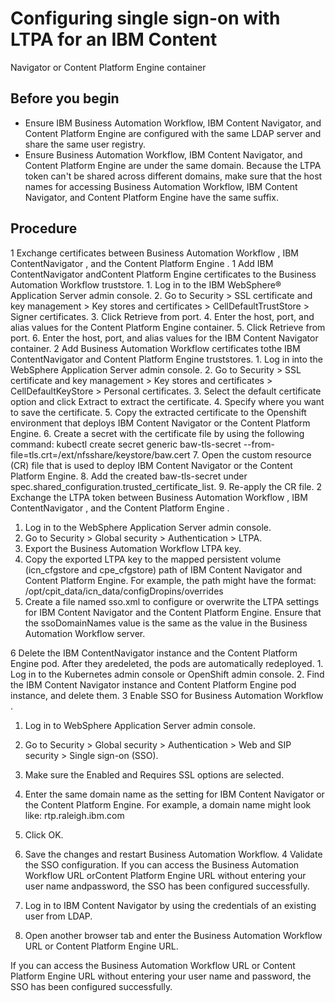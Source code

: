 # Configuring single sign-on with LTPA for an IBM Content
Navigator or Content Platform Engine container

## Before you begin

- Ensure IBM Business Automation
Workflow, IBM Content
Navigator, and Content Platform Engine are configured with the same LDAP server and
share the same user registry.
- Ensure Business Automation Workflow, IBM Content
Navigator, and Content Platform Engine are under the same domain. Because the LTPA
token can't be shared across different domains, make sure that the host names for accessing Business Automation Workflow, IBM Content
Navigator, and Content Platform Engine have the same suffix.

## Procedure

1 Exchange certificates between Business Automation Workflow , IBM ContentNavigator , and the Content Platform Engine .
    1 Add IBM ContentNavigator andContent Platform Engine certificates to the Business Automation Workflow truststore.
        1. Log in to the IBM WebSphere® Application
Server admin
console.
        2. Go to Security > SSL certificate and key
management > Key stores and
certificates > CellDefaultTrustStore > Signer
certificates.
        3. Click Retrieve from port.
        4. Enter the host, port, and alias values for the Content Platform Engine container.
        5. Click Retrieve from port.
        6. Enter the host, port, and alias values for the IBM Content
Navigator container.
2 Add Business Automation Workflow certificates tothe IBM ContentNavigator and Content Platform Engine truststores.
    1. Log in into the WebSphere Application
Server admin console.
    2. Go to Security > SSL certificate and key
management > Key stores and
certificates > CellDefaultKeyStore > Personal
certificates.
    3. Select the default certificate option and click
Extract to extract the certificate.
    4. Specify where you want to save the certificate.
    5. Copy the extracted certificate to the Openshift environment that deploys IBM Content
Navigator or the Content Platform Engine.
    6. Create a secret with the certificate file by using the following command: kubectl create
secret generic baw-tls-secret --from-file=tls.crt=/ext/nfsshare/keystore/baw.cert
    7. Open the custom resource (CR) file that is used to deploy IBM Content
Navigator or the Content Platform Engine.
    8. Add the created baw-tls-secret  under
spec.shared\_configuration.trusted\_certificate\_list.
    9. Re-apply the CR file.
2 Exchange the LTPA token between Business Automation Workflow , IBM ContentNavigator , and the Content Platform Engine .

1. Log in to the WebSphere Application
Server admin
console.
2. Go to Security > Global
security > Authentication > LTPA.
3. Export the Business Automation Workflow LTPA
key.
4. Copy the exported LTPA key to the mapped persistent volume (icn\_cfgstore and
cpe\_cfgstore) path of IBM Content
Navigator and
Content Platform Engine. For example, the path might have the
format: /opt/cpit\_data/icn\_data/configDropins/overrides
5. Create a file named sso.xml to configure or overwrite the LTPA
settings for IBM Content
Navigator and the
Content Platform Engine. Ensure that the ssoDomainNames value
is the same as the value in the Business Automation Workflow
server. 
<server>
        <webAppSecurity ssoDomainNames="rtp.raleigh.ibm.com" ssoRequiresSSL="true" singleSignonEnabled="true" useAuthenticationDataForUnprotectedResource="true" useOnlyCustomCookeiName="true" ssoCookieName="LtpaToken2" /> 
        <ltpa monitorInterval="60s" keysPassword="passw0rd" keysFileName="/opt/ibm/wlp/usr/servers/defaultServer/configDropins/overrides/bawltpa.key" expiration="120m"/>
        <httpSession cookieHttpOnly="true" securityIntegrationEnabled="true"/>
</server>
6 Delete the IBM ContentNavigator instance and the Content Platform Engine pod. After they aredeleted, the pods are automatically redeployed.
    1. Log in to the Kubernetes admin console or OpenShift admin console.
    2. Find the IBM Content
Navigator instance and
Content Platform Engine pod instance, and delete them.
3 Enable SSO for Business Automation Workflow .

1. Log in to WebSphere Application
Server admin console.
2. Go to Security > Global
security > Authentication > Web and SIP
security > Single sign-on (SSO).
3. Make sure the Enabled and Requires SSL options are
selected.
4. Enter the same domain name as the setting for IBM Content
Navigator or the Content Platform Engine. For example, a domain name might look like:
rtp.raleigh.ibm.com
5. Click OK.
6. Save the changes and restart Business Automation Workflow.
4 Validate the SSO configuration. If you can access the Business Automation Workflow URL orContent Platform Engine URL without entering your user name andpassword, the SSO has been configured successfully.

1. Log in to IBM Content
Navigator by using the
credentials of an existing user from LDAP.
2. Open another browser tab and enter the Business Automation Workflow URL or Content Platform Engine URL.

If you can access the Business Automation Workflow URL or
Content Platform Engine URL without entering your user name and
password, the SSO has been configured successfully.